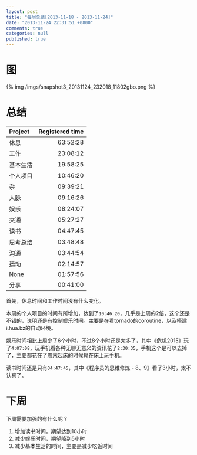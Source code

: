 ```yaml
---
layout: post
title: "每周总结[2013-11-18 - 2013-11-24]"
date: "2013-11-24 22:31:51 +0800"
comments: true
categories: null
published: true
---
```


# 图
{% img /imgs/snapshot3_20131124_232018_11802gbo.png %}

# 总结

Project|Registered time
:--|--:
休息|63:52:28
工作|23:08:12
基本生活|19:58:25
个人项目|10:46:20
杂|09:39:21
人脉|09:16:26
娱乐|08:24:07
交通|05:27:27
读书|04:47:45
思考总结|03:48:48
沟通|03:44:54
运动|02:14:57
None|01:57:56
分享|00:41:00

首先，休息时间和工作时间没有什么变化。

本周的个人项目的时间有所增加，达到了`10:46:20`，几乎是上周的2倍，这个还是不错的，说明还是有控制娱乐时间。主要是在看tornado的coroutine，以及搭建i.hua.bz的自动环境。

娱乐时间相比上周少了6个小时，不过8个小时还是太多了，其中《危机2015》玩了`4:07:08`，玩手机看各种无聊无意义的资讯花了`2:30:35`，手机这个是可以去掉了，主要都花在了周末起床的时候赖在床上玩手机。

读书时间还是只有`04:47:45`，其中《程序员的思维修炼  - 8、9》看了3小时，太不认真了。

# 下周

下周需要加强的有什么呢？

1. 增加读书时间，期望达到10小时
2. 减少娱乐时间，期望降到5小时
3. 减少基本生活的时间，主要是减少吃饭时间

